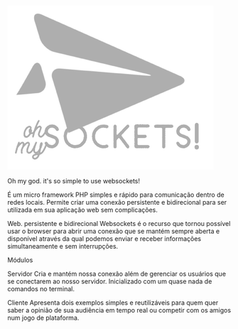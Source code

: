 ![Alt text](/img/omskts.png)

Oh my god. it's so simple to use websockets!

É um micro framework PHP simples e rápido para comunicação dentro de redes locais. Permite criar uma conexão persistente e bidirecional para ser utilizada em sua aplicação web sem complicações.

Web. persistente e bidirecional
Websockets é o recurso que tornou possível usar o browser para abrir uma conexão que se mantém sempre aberta e disponível através da qual podemos enviar e receber informações simultaneamente e sem interrupções.

Módulos

Servidor
Cria e mantém nossa conexão além de gerenciar os usuários que se conectarem ao nosso servidor. Inicializado com um quase nada de comandos no terminal.

Cliente
Apresenta dois exemplos simples e reutilizáveis para quem quer saber a opinião de sua audiência em tempo real ou competir com os amigos num jogo de plataforma.